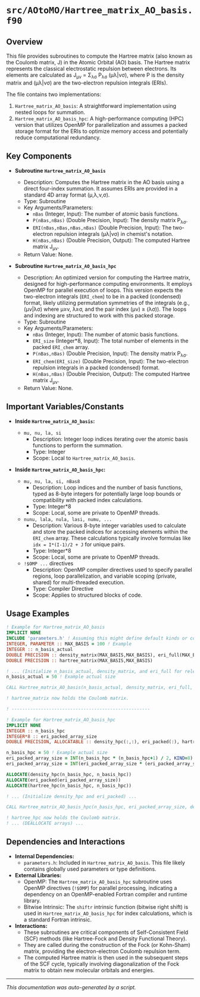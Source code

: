 # `src/AOtoMO/Hartree_matrix_AO_basis.f90`

## Overview

This file provides subroutines to compute the Hartree matrix (also known as the Coulomb matrix, J) in the Atomic Orbital (AO) basis. The Hartree matrix represents the classical electrostatic repulsion between electrons. Its elements are calculated as J<sub>μν</sub> = Σ<sub>λσ</sub> P<sub>λσ</sub> (μλ|νσ), where P is the density matrix and (μλ|νσ) are the two-electron repulsion integrals (ERIs).

The file contains two implementations:
1.  `Hartree_matrix_AO_basis`: A straightforward implementation using nested loops for summation.
2.  `Hartree_matrix_AO_basis_hpc`: A high-performance computing (HPC) version that utilizes OpenMP for parallelization and assumes a packed storage format for the ERIs to optimize memory access and potentially reduce computational redundancy.

## Key Components

*   **Subroutine `Hartree_matrix_AO_basis`**
    *   Description: Computes the Hartree matrix in the AO basis using a direct four-index summation. It assumes ERIs are provided in a standard 4D array format (μ,λ,ν,σ).
    *   Type: Subroutine
    *   Key Arguments/Parameters:
        *   `nBas` (Integer, Input): The number of atomic basis functions.
        *   `P(nBas,nBas)` (Double Precision, Input): The density matrix P<sub>λσ</sub>.
        *   `ERI(nBas,nBas,nBas,nBas)` (Double Precision, Input): The two-electron repulsion integrals (μλ|νσ) in chemist's notation.
        *   `H(nBas,nBas)` (Double Precision, Output): The computed Hartree matrix J<sub>μν</sub>.
    *   Return Value: None.

*   **Subroutine `Hartree_matrix_AO_basis_hpc`**
    *   Description: An optimized version for computing the Hartree matrix, designed for high-performance computing environments. It employs OpenMP for parallel execution of loops. This version expects the two-electron integrals (`ERI_chem`) to be in a packed (condensed) format, likely utilizing permutation symmetries of the integrals (e.g., (μν|λσ) where μ≥ν, λ≥σ, and the pair index (μν) ≥ (λσ)). The loops and indexing are structured to work with this packed storage.
    *   Type: Subroutine
    *   Key Arguments/Parameters:
        *   `nBas` (Integer, Input): The number of atomic basis functions.
        *   `ERI_size` (Integer\*8, Input): The total number of elements in the packed `ERI_chem` array.
        *   `P(nBas,nBas)` (Double Precision, Input): The density matrix P<sub>λσ</sub>.
        *   `ERI_chem(ERI_size)` (Double Precision, Input): The two-electron repulsion integrals in a packed (condensed) format.
        *   `H(nBas,nBas)` (Double Precision, Output): The computed Hartree matrix J<sub>μν</sub>.
    *   Return Value: None.

## Important Variables/Constants

*   **Inside `Hartree_matrix_AO_basis`:**
    *   `mu, nu, la, si`
        *   Description: Integer loop indices iterating over the atomic basis functions to perform the summation.
        *   Type: Integer
        *   Scope: Local to `Hartree_matrix_AO_basis`.

*   **Inside `Hartree_matrix_AO_basis_hpc`:**
    *   `mu, nu, la, si, nBas8`
        *   Description: Loop indices and the number of basis functions, typed as 8-byte integers for potentially large loop bounds or compatibility with packed index calculations.
        *   Type: Integer\*8
        *   Scope: Local, some are private to OpenMP threads.
    *   `nunu, lala, nula, lasi, numu, ...`
        *   Description: Various 8-byte integer variables used to calculate and store the packed indices for accessing elements within the `ERI_chem` array. These calculations typically involve formulas like `idx = I*(I-1)/2 + J` for unique pairs.
        *   Type: Integer\*8
        *   Scope: Local, some are private to OpenMP threads.
    *   `!$OMP ...` directives
        *   Description: OpenMP compiler directives used to specify parallel regions, loop parallelization, and variable scoping (private, shared) for multi-threaded execution.
        *   Type: Compiler Directive
        *   Scope: Applies to structured blocks of code.

## Usage Examples

```fortran
! Example for Hartree_matrix_AO_basis
IMPLICIT NONE
INCLUDE 'parameters.h' ! Assuming this might define default kinds or constants
INTEGER, PARAMETER :: MAX_BASIS = 100 ! Example
INTEGER :: n_basis_actual
DOUBLE PRECISION :: density_matrix(MAX_BASIS,MAX_BASIS), eri_full(MAX_BASIS,MAX_BASIS,MAX_BASIS,MAX_BASIS)
DOUBLE PRECISION :: hartree_matrix(MAX_BASIS,MAX_BASIS)

! ... (Initialize n_basis_actual, density_matrix, and eri_full for relevant dimensions) ...
n_basis_actual = 50 ! Example actual size

CALL Hartree_matrix_AO_basis(n_basis_actual, density_matrix, eri_full, hartree_matrix)

! hartree_matrix now holds the Coulomb matrix.

! ----------------------------------------------------

! Example for Hartree_matrix_AO_basis_hpc
IMPLICIT NONE
INTEGER :: n_basis_hpc
INTEGER*8 :: eri_packed_array_size
DOUBLE PRECISION, ALLOCATABLE :: density_hpc(:,:), eri_packed(:), hartree_hpc(:,:)

n_basis_hpc = 50 ! Example actual size
eri_packed_array_size = INT(n_basis_hpc * (n_basis_hpc+1) / 2, KIND=8)
eri_packed_array_size = INT(eri_packed_array_size * (eri_packed_array_size+1) / 2, KIND=8)

ALLOCATE(density_hpc(n_basis_hpc, n_basis_hpc))
ALLOCATE(eri_packed(eri_packed_array_size))
ALLOCATE(hartree_hpc(n_basis_hpc, n_basis_hpc))

! ... (Initialize density_hpc and eri_packed) ...

CALL Hartree_matrix_AO_basis_hpc(n_basis_hpc, eri_packed_array_size, density_hpc, eri_packed, hartree_hpc)

! hartree_hpc now holds the Coulomb matrix.
! ... (DEALLOCATE arrays) ...
```

## Dependencies and Interactions

*   **Internal Dependencies:**
    *   `parameters.h`: Included in `Hartree_matrix_AO_basis`. This file likely contains globally used parameters or type definitions.
*   **External Libraries:**
    *   OpenMP: The `Hartree_matrix_AO_basis_hpc` subroutine uses OpenMP directives (`!$OMP`) for parallel processing, indicating a dependency on an OpenMP-enabled Fortran compiler and runtime library.
    *   Bitwise Intrinsic: The `shiftr` intrinsic function (bitwise right shift) is used in `Hartree_matrix_AO_basis_hpc` for index calculations, which is a standard Fortran intrinsic.
*   **Interactions:**
    *   These subroutines are critical components of Self-Consistent Field (SCF) methods (like Hartree-Fock and Density Functional Theory).
    *   They are called during the construction of the Fock (or Kohn-Sham) matrix, providing the electron-electron Coulomb repulsion term.
    *   The computed Hartree matrix is then used in the subsequent steps of the SCF cycle, typically involving diagonalization of the Fock matrix to obtain new molecular orbitals and energies.

---
*This documentation was auto-generated by a script.*
